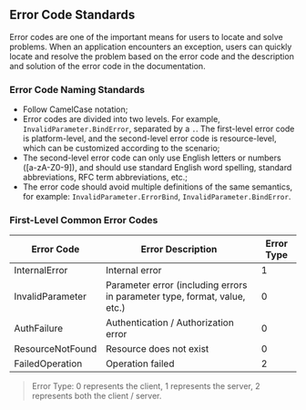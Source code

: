 ## Error Code Standards

Error codes are one of the important means for users to locate and solve problems. When an application encounters an exception, users can quickly locate and resolve the problem based on the error code and the description and solution of the error code in the documentation.

### Error Code Naming Standards

- Follow CamelCase notation;
- Error codes are divided into two levels. For example, `InvalidParameter.BindError`, separated by a `.`. The first-level error code is platform-level, and the second-level error code is resource-level, which can be customized according to the scenario;
- The second-level error code can only use English letters or numbers ([a-zA-Z0-9]), and should use standard English word spelling, standard abbreviations, RFC term abbreviations, etc.;
- The error code should avoid multiple definitions of the same semantics, for example: `InvalidParameter.ErrorBind`, `InvalidParameter.BindError`.

### First-Level Common Error Codes

| Error Code       | Error Description                                            | Error Type |
| ---------------- | ------------------------------------------------------------ | ---------- |
| InternalError    | Internal error                                               | 1          |
| InvalidParameter | Parameter error (including errors in parameter type, format, value, etc.) | 0          |
| AuthFailure      | Authentication / Authorization error                         | 0          |
| ResourceNotFound | Resource does not exist                                      | 0          |
| FailedOperation  | Operation failed                                             | 2          |

> Error Type: 0 represents the client, 1 represents the server, 2 represents both the client / server.